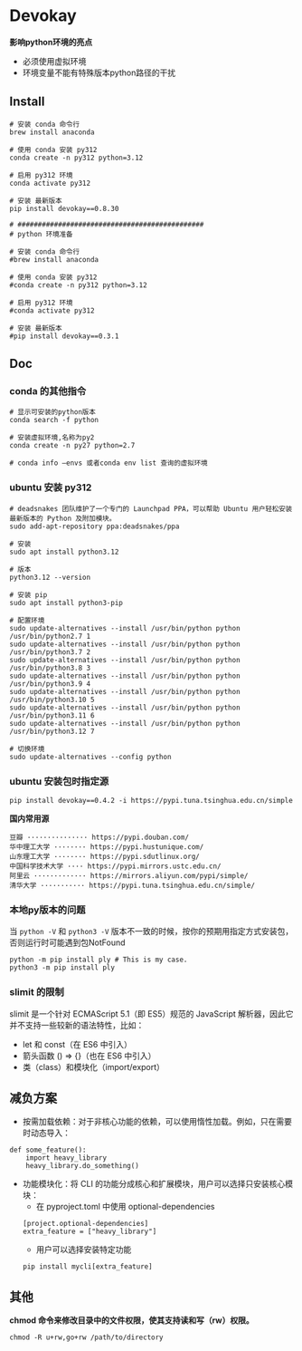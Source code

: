 # Devokay

**影响python环境的亮点**
* 必须使用虚拟环境
* 环境变量不能有特殊版本python路径的干扰

## Install
```
# 安装 conda 命令行
brew install anaconda

# 使用 conda 安装 py312
conda create -n py312 python=3.12

# 启用 py312 环境
conda activate py312

# 安装 最新版本
pip install devokay==0.8.30
```


```
# ##############################################
# python 环境准备

# 安装 conda 命令行
#brew install anaconda

# 使用 conda 安装 py312
#conda create -n py312 python=3.12

# 启用 py312 环境
#conda activate py312

# 安装 最新版本
#pip install devokay==0.3.1
```

## Doc

### conda 的其他指令

```
# 显示可安装的python版本
conda search -f python

# 安装虚拟环境,名称为py2
conda create -n py27 python=2.7

# conda info –envs 或者conda env list 查询的虚拟环境

```

### ubuntu 安装 py312

```
# deadsnakes 团队维护了一个专门的 Launchpad PPA，可以帮助 Ubuntu 用户轻松安装最新版本的 Python 及附加模块。
sudo add-apt-repository ppa:deadsnakes/ppa

# 安装
sudo apt install python3.12

# 版本
python3.12 --version

# 安装 pip
sudo apt install python3-pip

# 配置环境
sudo update-alternatives --install /usr/bin/python python /usr/bin/python2.7 1
sudo update-alternatives --install /usr/bin/python python /usr/bin/python3.7 2
sudo update-alternatives --install /usr/bin/python python /usr/bin/python3.8 3
sudo update-alternatives --install /usr/bin/python python /usr/bin/python3.9 4
sudo update-alternatives --install /usr/bin/python python /usr/bin/python3.10 5
sudo update-alternatives --install /usr/bin/python python /usr/bin/python3.11 6
sudo update-alternatives --install /usr/bin/python python /usr/bin/python3.12 7

# 切换环境
sudo update-alternatives --config python
```

### ubuntu 安装包时指定源

```
pip install devokay==0.4.2 -i https://pypi.tuna.tsinghua.edu.cn/simple
```

**国内常用源**
```
豆瓣 ··············· https://pypi.douban.com/
华中理工大学 ········ https://pypi.hustunique.com/
山东理工大学 ········ https://pypi.sdutlinux.org/
中国科学技术大学 ···· https://pypi.mirrors.ustc.edu.cn/
阿里云 ············· https://mirrors.aliyun.com/pypi/simple/
清华大学 ··········· https://pypi.tuna.tsinghua.edu.cn/simple/
```

### 本地py版本的问题

当 `python -V` 和 `python3 -V` 版本不一致的时候，按你的预期用指定方式安装包，否则运行时可能遇到包NotFound

```shell
python -m pip install ply # This is my case.
python3 -m pip install ply
```

### slimit 的限制

slimit 是一个针对 ECMAScript 5.1（即 ES5）规范的 JavaScript 解析器，因此它并不支持一些较新的语法特性，比如：
- let 和 const（在 ES6 中引入）
- 箭头函数 () => {}（也在 ES6 中引入）
- 类（class）和模块化（import/export）

## 减负方案

* 按需加载依赖：对于非核心功能的依赖，可以使用惰性加载。例如，只在需要时动态导入：
```
def some_feature():
    import heavy_library
    heavy_library.do_something()
```

* 功能模块化：将 CLI 的功能分成核心和扩展模块，用户可以选择只安装核心模块：
    - 在 pyproject.toml 中使用 optional-dependencies
    ```
    [project.optional-dependencies]
    extra_feature = ["heavy_library"]
    ```
    - 用户可以选择安装特定功能
    ```
    pip install mycli[extra_feature]
    ```


## 其他

**chmod 命令来修改目录中的文件权限，使其支持读和写（rw）权限。**
```
chmod -R u+rw,go+rw /path/to/directory
```